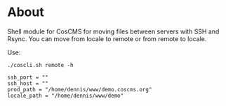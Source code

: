 # About

Shell module for CosCMS for moving files between servers with SSH and Rsync.
You can move from locale to remote or from remote to locale. 

Use: 

	./coscli.sh remote -h

    ssh_port = ""
    ssh_host = ""
    prod_path = "/home/dennis/www/demo.coscms.org"
    locale_path = "/home/dennis/www/demo"




